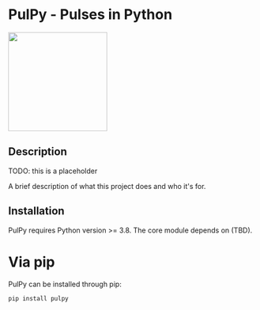 # PulPy - Pulses in Python
<img src="docs/figures/pulpy_logo_v2.png" width="200">

## Description
TODO: this is a placeholder 

A brief description of what this project does and who it's for.

## Installation
PulPy requires Python version >= 3.8. The core module depends on (TBD).

# Via pip

PulPy can be installed through pip:

```bash
pip install pulpy
